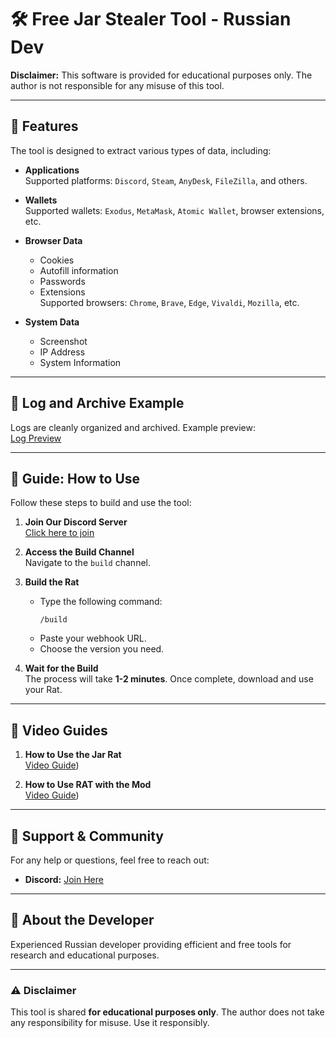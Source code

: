 # 🛠️ Free Jar Stealer Tool - Russian Dev

**Disclaimer:** This software is provided for educational purposes only. The author is not responsible for any misuse of this tool.

---

## 📌 Features

The tool is designed to extract various types of data, including:

- **Applications**  
   Supported platforms: `Discord`, `Steam`, `AnyDesk`, `FileZilla`, and others.

- **Wallets**  
   Supported wallets: `Exodus`, `MetaMask`, `Atomic Wallet`, browser extensions, etc.

- **Browser Data**  
   - Cookies  
   - Autofill information  
   - Passwords  
   - Extensions  
   Supported browsers: `Chrome`, `Brave`, `Edge`, `Vivaldi`, `Mozilla`, etc.

- **System Data**  
   - Screenshot  
   - IP Address  
   - System Information  

---

## 📂 Log and Archive Example  

Logs are cleanly organized and archived. Example preview:  
[Log Preview](https://postimg.cc/gallery/mhPWMQH)

---

## 📖 Guide: How to Use

Follow these steps to build and use the tool:

1. **Join Our Discord Server**  
   [Click here to join](https://discord.gg/PN9WXus2Qd)

2. **Access the Build Channel**  
   Navigate to the `build` channel.

3. **Build the Rat**  
   - Type the following command:  
     ```
     /build
     ```
   - Paste your webhook URL.  
   - Choose the version you need.

4. **Wait for the Build**  
   The process will take **1-2 minutes**. Once complete, download and use your Rat.

---

## 🎥 Video Guides  

1. **How to Use the Jar Rat**  
   [Video Guide]([https://www.youtube.com/watch?v=07nKmbf3GCs&t=2s))

2. **How to Use RAT with the Mod**  
   [Video Guide]([https://www.youtube.com/watch?v=W5-xVeK3ao4&t=2s))

---

## 💬 Support & Community 

For any help or questions, feel free to reach out:  

- **Discord:** [Join Here](https://discord.gg/PN9WXus2Qd)  

---

## 🚀 About the Developer  

Experienced Russian developer providing efficient and free tools for research and educational purposes.

---

### ⚠️ Disclaimer  

This tool is shared **for educational purposes only**. The author does not take any responsibility for misuse. Use it responsibly.
